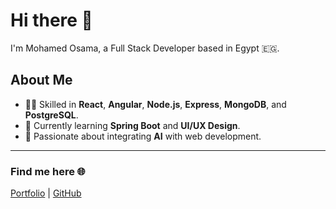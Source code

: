 # Hi there 👋  
I'm Mohamed Osama, a Full Stack Developer based in Egypt 🇪🇬.

## About Me  
- 👨‍💻 Skilled in **React**, **Angular**, **Node.js**, **Express**, **MongoDB**, and **PostgreSQL**.  
- 🌱 Currently learning **Spring Boot** and **UI/UX Design**.  
- 🚀 Passionate about integrating **AI** with web development.  

---

### Find me here 🌐  
[Portfolio](https://my-portfolio-sigma-ebon-36.vercel.app) | [GitHub](https://github.com/moshaosama)
